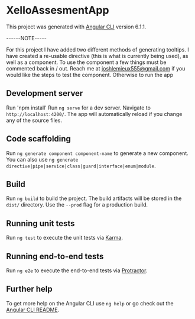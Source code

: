 # XelloAssesmentApp

This project was generated with [Angular CLI](https://github.com/angular/angular-cli) version 6.1.1.

------NOTE-----

For this project I have added two different methods of generating tooltips. I have created a re-usable directive (this is what is currently being used), as well as a component. To use the component a few things must be commented back in / out. Reach me at joshlemieux555@gmail.com if you would like the steps to test the component. Otherwise to run the app 

## Development server
Run 'npm install'
Run `ng serve` for a dev server. Navigate to `http://localhost:4200/`. The app will automatically reload if you change any of the source files.

## Code scaffolding

Run `ng generate component component-name` to generate a new component. You can also use `ng generate directive|pipe|service|class|guard|interface|enum|module`.

## Build

Run `ng build` to build the project. The build artifacts will be stored in the `dist/` directory. Use the `--prod` flag for a production build.

## Running unit tests

Run `ng test` to execute the unit tests via [Karma](https://karma-runner.github.io).

## Running end-to-end tests

Run `ng e2e` to execute the end-to-end tests via [Protractor](http://www.protractortest.org/).

## Further help

To get more help on the Angular CLI use `ng help` or go check out the [Angular CLI README](https://github.com/angular/angular-cli/blob/master/README.md).
